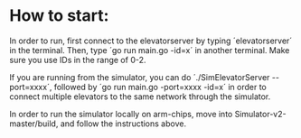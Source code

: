 How to start:
======================

In order to run, first connect to the elevatorserver by typing ´elevatorserver´ in the terminal. Then, type ´go run main.go -id=x´ in another terminal. Make sure you use IDs in the range of 0-2.

If you are running from the simulator, you can do ´./SimElevatorServer --port=xxxx´, followed by ´go run main.go -port=xxxx -id=x´ in order to connect multiple elevators to the same network through the simulator. 


In order to run the simulator locally on arm-chips, move into Simulator-v2-master/build, and follow the instructions above.






